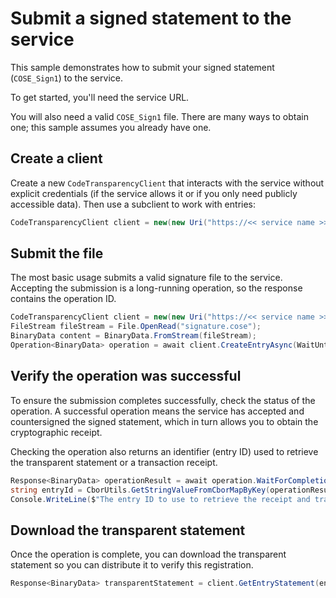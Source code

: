 # Submit a signed statement to the service

<!-- cspell:ignore cose -->

This sample demonstrates how to submit your signed statement (`COSE_Sign1`) to the service.

To get started, you'll need the service URL.

You will also need a valid `COSE_Sign1` file. There are many ways to obtain one; this sample assumes you already have one.

## Create a client

Create a new `CodeTransparencyClient` that interacts with the service without explicit credentials (if the service allows it or if you only need publicly accessible data). Then use a subclient to work with entries:

```C# Snippet:CodeTransparencySample_CreateClient
CodeTransparencyClient client = new(new Uri("https://<< service name >>.confidential-ledger.azure.com"));
```

## Submit the file

The most basic usage submits a valid signature file to the service. Accepting the submission is a long-running operation, so the response contains the operation ID.

```C# Snippet:CodeTransparencySubmission
CodeTransparencyClient client = new(new Uri("https://<< service name >>.confidential-ledger.azure.com"));
FileStream fileStream = File.OpenRead("signature.cose");
BinaryData content = BinaryData.FromStream(fileStream);
Operation<BinaryData> operation = await client.CreateEntryAsync(WaitUntil.Started, content);
```

## Verify the operation was successful

To ensure the submission completes successfully, check the status of the operation. A successful operation means the service has accepted and countersigned the signed statement, which in turn allows you to obtain the cryptographic receipt.

Checking the operation also returns an identifier (entry ID) used to retrieve the transparent statement or a transaction receipt.

```C# Snippet:CodeTransparencySample1_WaitForResult
Response<BinaryData> operationResult = await operation.WaitForCompletionAsync();
string entryId = CborUtils.GetStringValueFromCborMapByKey(operationResult.Value.ToArray(), "EntryId");
Console.WriteLine($"The entry ID to use to retrieve the receipt and transparent statement is {{{entryId}}}");
```

## Download the transparent statement

Once the operation is complete, you can download the transparent statement so you can distribute it to verify this registration.

```C# Snippet:CodeTransparencySample1_DownloadStatement
Response<BinaryData> transparentStatement = client.GetEntryStatement(entryId);
```
